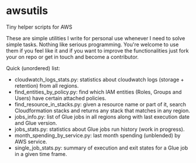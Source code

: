 # awsutils
Tiny helper scripts for AWS

These are simple utilities I write for personal use whenever I need to solve simple tasks. Nothing like serious programming. You're welcome to use them if you feel like it and if you want to improve the functionalities just fork your on repo or get in touch and become a contributor.

Quick (unordered) list:

- cloudwatch_logs_stats.py: statistics about cloudwatch logs (storage + retention) from all regions.
- find_entities_by_policy.py: find which IAM entities (Roles, Groups and Users) have certain attached policies.
- find_resource_in_stacks.py: given a resource name or part of it, search Cloudformation stacks and returns any stack that matches in any region.
- jobs_info.py: list of Glue jobs in all regions along with last execution date and Glue version.
- jobs_stats.py: statistics about Glue jobs run history (work in progress).
- month_spending_by_service.py: last month spending (unblended) by AWS service.
- single_job_stats.py: summary of execution and exit states for a Glue job in a given time frame.
